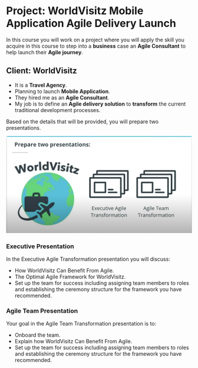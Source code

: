 # Project: WorldVisitz Mobile Application Agile Delivery Launch

In this course you will work on a project where you will apply the skill you acquire in this course to step into a **business** case an **Agile Consultant** to help launch their **Agile journey**.

## Client: WorldVisitz

- It is a **Travel Agency**.
- Planning to launch **Mobile Application**.
- They hired me as an **Agile Consultant**.
- My job is to define an **Agile delivery solution** to **transform** the current traditional development processes.

Based on the details that will be provided, you will prepare two presentations.

![Agile Transformation Project: WorldVisitz Mobile Application](./Resources/1.4.0.Agile%20Project%20Prsentation.png)

### Executive Presentation

In the Executive Agile Transformation presentation you will discuss:

- How WorldVisitz Can Benefit From Agile.
- The Optimal Agile Framework for WorldVisitz.
- Set up the team for success including assigning team members to roles and establishing the ceremony structure for the framework you have recommended.

### Agile Team Presentation

Your goal in the Agile Team Transformation presentation is to:

- Onboard the team.
- Explain how WorldVisitz Can Benefit From Agile.
- Set up the team for success including assigning team members to roles and establishing the ceremony structure for the framework you have recommended.
